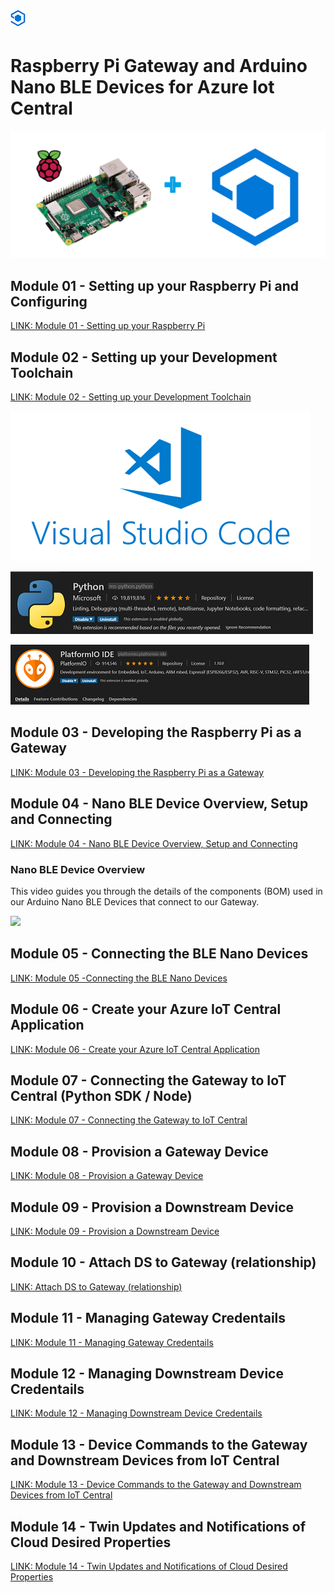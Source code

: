 # ![alt text](./Assets/azure_iot_central_super_sml.png "Connecting the Raspberry Pi as a Gateway with BLE Device Clients") 
# Raspberry Pi Gateway and Arduino Nano BLE Devices for Azure Iot Central

![alt text](./Assets/Raspberry-Pi-4-hero-shot-removebg.png "Hero Shot")

## Module 01 - Setting up your Raspberry Pi and Configuring
[LINK: Module 01 - Setting up your Raspberry Pi](./Module01/README.md)

## Module 02 - Setting up your Development Toolchain
[LINK: Module 02 - Setting up your Development Toolchain](./Module02/README.md)

![alt text](./Assets/visualstudio_code-card.png "Visual Studio Code")

![alt text](./Assets/vs-code-python-sml.png "VS Code Python")

![alt text](./Assets/vs-code-platformio-sml.png "VS Code PlatformIO")

## Module 03 - Developing the Raspberry Pi as a Gateway
[LINK: Module 03 - Developing the Raspberry Pi as a Gateway](./Module03/README.md)

## Module 04 - Nano BLE Device Overview, Setup and Connecting
[LINK: Module 04 - Nano BLE Device Overview, Setup and Connecting](./Module04/README.md)

### Nano BLE Device Overview
This video guides you through the details of the components (BOM) used in our Arduino Nano BLE Devices that connect to our Gateway.

[![](http://img.youtube.com/vi/YkSDvi072hE/0.jpg)](http://www.youtube.com/watch?v=YkSDvi072hE "Arduino Nano BLE Device Overview (Azure IoT Central Gateway Series)")

## Module 05 - Connecting the BLE Nano Devices
[LINK: Module 05 -Connecting the BLE Nano Devices](./Module05/README.md)

## Module 06 - Create your Azure IoT Central Application
[LINK: Module 06 - Create your Azure IoT Central Application](./Module06/README.md)

## Module 07 - Connecting the Gateway to IoT Central (Python SDK / Node)
[LINK: Module 07 - Connecting the Gateway to IoT Central](./Module07/README.md)

## Module 08 - Provision a Gateway Device
[LINK: Module 08 - Provision a Gateway Device](./Module08/README.md)

## Module 09 - Provision a Downstream Device
[LINK: Module 09 - Provision a Downstream Device](./Module09/README.md)

## Module 10 - Attach DS to Gateway (relationship)
[LINK: Attach DS to Gateway (relationship)](./Module10/README.md)

## Module 11 - Managing Gateway Credentails
[LINK: Module 11 - Managing Gateway Credentails](./Module11/README.md)

## Module 12 - Managing Downstream Device Credentails
[LINK: Module 12 - Managing Downstream Device Credentails](./Module12/README.md)

## Module 13 - Device Commands to the Gateway and Downstream Devices from IoT Central
[LINK: Module 13 - Device Commands to the Gateway and Downstream Devices from IoT Central](./Module13/README.md)

## Module 14 - Twin Updates and Notifications of Cloud Desired Properties
[LINK: Module 14 - Twin Updates and Notifications of Cloud Desired Properties](./Module14/README.md)

